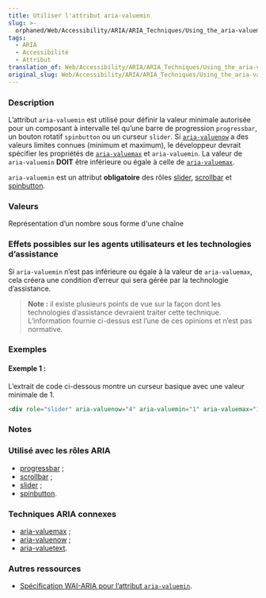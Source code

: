 ```yaml
---
title: Utiliser l'attribut aria-valuemin
slug: >-
  orphaned/Web/Accessibility/ARIA/ARIA_Techniques/Using_the_aria-valuemin_attribute
tags:
  - ARIA
  - Accessibilité
  - Attribut
translation_of: Web/Accessibility/ARIA/ARIA_Techniques/Using_the_aria-valuemin_attribute
original_slug: Web/Accessibility/ARIA/ARIA_Techniques/Using_the_aria-valuemin_attribute
---
```

### Description

L’attribut `aria-valuemin` est utilisé pour définir la valeur minimale autorisée pour un composant à intervalle tel qu’une barre de progression `progressbar`, un bouton rotatif `spinbutton` ou un curseur `slider`. Si [`aria-valuenow`](/fr/Accessibilité/ARIA/Techniques_ARIA/Utiliser_l_attribut_aria-valuenow) a des valeurs limites connues (minimum et maximum), le développeur devrait spécifier les propriétés de [`aria-valuemax`](/fr/Accessibilité/ARIA/Techniques_ARIA/Utiliser_l_attribut_aria-valuemax) et `aria-valuemin`. La valeur de `aria-valuemin` **DOIT** être inférieure ou égale à celle de [`aria-valuemax`](/fr/Accessibilité/ARIA/Techniques_ARIA/Utiliser_l_attribut_aria-valuemax).

`aria-valuemin` est un attribut **obligatoire** des rôles [slider](/fr/Accessibilité/ARIA/Techniques_ARIA/Utiliser_le_rôle_slider), [scrollbar](/fr/Accessibilité/ARIA/Techniques_ARIA/Utiliser_le_rôle_scrollbar) et [spinbutton](/fr/Accessibilité/ARIA/Techniques_ARIA/Utiliser_le_rôle_spinbutton).

### Valeurs

Représentation d’un nombre sous forme d'une chaîne

### Effets possibles sur les agents utilisateurs et les technologies d’assistance

Si `aria-valuemin` n’est pas inférieure ou égale à la valeur de `aria-valuemax`, cela créera une condition d’erreur qui sera gérée par la technologie d’assistance.

> **Note :** il existe plusieurs points de vue sur la façon dont les technologies d’assistance devraient traiter cette technique. L’information fournie ci-dessus est l’une de ces opinions et n’est pas normative.

### Exemples

#### Exemple 1&nbsp;:

L’extrait de code ci-dessous montre un curseur basique avec une valeur minimale de 1.

```html
<div role="slider" aria-valuenow="4" aria-valuemin="1" aria-valuemax="10">
```

### Notes

### Utilisé avec les rôles ARIA

- [progressbar](/fr/Accessibilité/ARIA/Techniques_ARIA/Utiliser_le_rôle_progressbar)&nbsp;;
- [scrollbar](/fr/Accessibilité/ARIA/Techniques_ARIA/Utiliser_le_rôle_scrollbar)&nbsp;;
- [slider](/fr/Accessibilité/ARIA/Techniques_ARIA/Utiliser_le_rôle_slider)&nbsp;;
- [spinbutton](/fr/Accessibilité/ARIA/Techniques_ARIA/Utiliser_le_rôle_spinbutton).

### Techniques ARIA connexes

- [aria-valuemax](/fr/Accessibilité/ARIA/Techniques_ARIA/Utiliser_l_attribut_aria-valuemax)&nbsp;;
- [aria-valuenow](/fr/Accessibilité/ARIA/Techniques_ARIA/Utiliser_l_attribut_aria-valuenow)&nbsp;;
- [aria-valuetext](/fr/Accessibilité/ARIA/Techniques_ARIA/Utiliser_l_attribut_aria-valuetext).

### Autres ressources

- [Spécification WAI-ARIA pour l’attribut `aria-valuemin`](http://www.w3.org/TR/wai-aria/states_and_properties#aria-valuemin).
